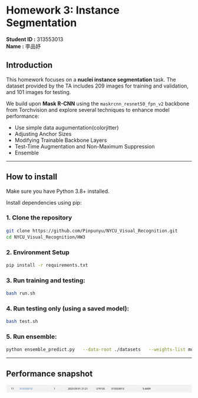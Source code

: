# Homework 3: Instance Segmentation 
**Student ID :** 313553013  
**Name :** 李品妤  

##  Introduction

This homework focuses on a **nuclei instance segmentation** task. The dataset provided by the TA includes 209 images for training and validation, and 101 images for testing.

We build upon **Mask R-CNN** using the `maskrcnn_resnet50_fpn_v2` backbone from Torchvision and explore several techniques to enhance model performance:

- Use simple data augumentation(colorjitter)
- Adjusting Anchor Sizes
- Modifying Trainable Backbone Layers
- Test-Time Augmentation and Non-Maximum Suppression
- Ensemble

---

##   How to install

Make sure you have Python 3.8+ installed.

Install dependencies using pip:


### 1. Clone the repository

```bash
git clone https://github.com/Pinpunyu/NYCU_Visual_Recognition.git
cd NYCU_Visual_Recognition/HW3
```

### 2.  Environment Setup

```bash
pip install -r requirements.txt
```

### 3.  Run training and testing:

```bash
bash run.sh
```

### 4.  Run testing only (using a saved model):

```bash
bash test.sh
```

### 5. Run ensemble:

```bash
python ensemble_predict.py   --data-root ./datasets   --weights-list model1.pth model2.pth  --save-path test-results.json   --out-dir ./outputs
```

---

##  Performance snapshot
<img src="./assets/snapshot.png">


